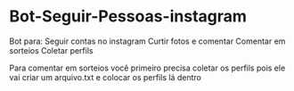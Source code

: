 # Bot-Seguir-Pessoas-instagram
 Bot para: 
 Seguir contas no instagram
 Curtir fotos e comentar
 Comentar em sorteios
 Coletar perfils 

 Para comentar em sorteios você primeiro precisa coletar os perfils pois ele vai criar um arquivo.txt e colocar
 os perfils lá dentro 